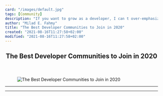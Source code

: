 ```yaml
---
card: "/images/default.jpg"
tags: [Community]
description: "If you want to grow as a developer, I can t over-emphasize th"
author: "Milad E. Fahmy"
title: "The Best Developer Communities to Join in 2020"
created: "2021-08-16T11:27:58+02:00"
modified: "2021-08-16T11:27:58+02:00"
---
```

<div class="site-wrapper">
<main id="site-main" class="site-main outer">
<div class="inner">
<article class="post-full post tag-community tag-community-building tag-developers tag-mentorship tag-code-newbie tag-100daysofcode tag-programming tag-technology ">
<header class="post-full-header">
<h1 class="post-full-title">The Best Developer Communities to Join in 2020</h1>
</header>
<figure class="post-full-image">
<picture>
<source media="(max-width: 700px)" sizes="1px" srcset="data:image/gif;base64,R0lGODlhAQABAIAAAAAAAP///yH5BAEAAAAALAAAAAABAAEAAAIBRAA7 1w">
<source media="(min-width: 701px)" sizes="(max-width: 800px) 400px,
(max-width: 1170px) 700px,
1400px" srcset="/news/content/images/size/w300/2020/03/banner-dev-community-high-res-v5.png 300w,
/news/content/images/size/w600/2020/03/banner-dev-community-high-res-v5.png 600w,
/news/content/images/size/w1000/2020/03/banner-dev-community-high-res-v5.png 1000w,
/news/content/images/size/w2000/2020/03/banner-dev-community-high-res-v5.png 2000w">
<img onerror="this.style.display='none'" src="/news/content/images/size/w2000/2020/03/banner-dev-community-high-res-v5.png" alt="The Best Developer Communities to Join in 2020">
</picture>
</figure>
<section class="post-full-content">
<div class="post-content">
</div>
<hr>
<hr>
</section>
</article>
</div>
</main>
</div>
<!-- Google Tag Manager (noscript) -->
<!-- End Google Tag Manager (noscript) -->
